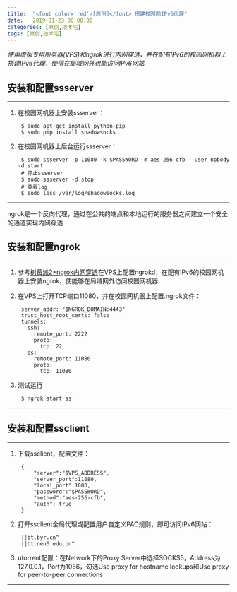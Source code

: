 ```yaml
---
title:  "<font color='red'>[原创]</font> 搭建校园网IPv6代理"
date:   2019-01-23 00:00:00
categories: [原创,技术宅]
tags: [原创,技术宅]
---
```


*使用虚拟专用服务器(VPS)和ngrok进行内网穿透，并在配有IPv6的校园网机器上搭建IPv6代理，使得在局域网外也能访问IPv6网站*

## 安装和配置ssserver
---

1. 在校园网机器上安装ssserver：

		$ sudo apt-get install python-pip
		$ sudo pip install shadowsocks

2. 在校园网机器上后台运行ssserver：

		$ sudo ssserver -p 11080 -k $PASSWORD -m aes-256-cfb --user nobody -d start
		# 停止ssserver
		$ sudo ssserver -d stop
		# 查看log
		$ sudo less /var/log/shadowsocks.log

---
ngrok是一个反向代理，通过在公共的端点和本地运行的服务器之间建立一个安全的通道实现内网穿透

## 安装和配置ngrok
---

1. 参考[树莓派2+ngrok内网穿透](https://wuyinan0126.github.io/2015/树莓派2+ngrok内网穿透/)在VPS上配置ngrokd，在配有IPv6的校园网机器上安装ngrok，使能够在局域网外访问校园网机器

2. 在VPS上打开TCP端口11080，并在校园网机器上配置.ngrok文件：

		server_addr: "$NGROK_DOMAIN:4443" 
		trust_host_root_certs: false
		tunnels:
		  ssh:
		    remote_port: 2222
		    proto:
		      tcp: 22
		  ss:
	        remote_port: 11080
		    proto:
		      tcp: 11080

3. 测试运行

		$ ngrok start ss

---
## 安装和配置ssclient
---

1. 下载ssclient，配置文件：

		{
		    "server":"$VPS_ADDRESS",
		    "server_port":11080,
		    "local_port":1080,
		    "password":"$PASSWORD",
		    "method":"aes-256-cfb",
		    "auth": true
		}

2. 打开ssclient全局代理或配置用户自定义PAC规则，即可访问IPv6网站：

		||bt.byr.cn^
		||bt.neu6.edu.cn^

3. utorrent配置：在Network下的Proxy Server中选择SOCKS5，Address为127.0.0.1，Port为1086，勾选Use proxy for hostname lookups和Use proxy for peer-to-peer connections

---


